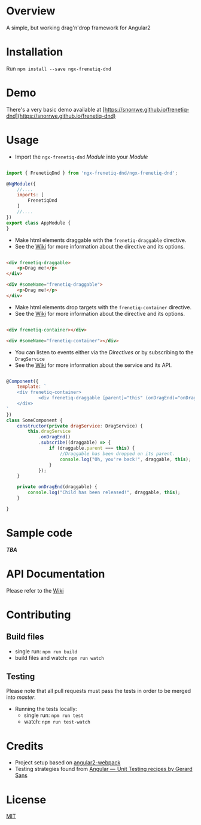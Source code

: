 # Overview
A simple, but working drag'n'drop framework for Angular2

# Installation
Run `npm install --save ngx-frenetiq-dnd`

# Demo
There's a very basic demo available at [https://snorrwe.github.io/frenetiq-dnd](https://snorrwe.github.io/frenetiq-dnd)

# Usage

* Import the `ngx-frenetiq-dnd` *Module* into your *Module*

```js

import { FrenetiqDnd } from 'ngx-frenetiq-dnd/ngx-frenetiq-dnd';

@NgModule({
	//....
    imports: [
        FrenetiqDnd
    ]
    //....
})
export class AppModule {
}

```

* Make html elements draggable with the `frenetiq-draggable` directive.
* See the [Wiki](https://github.com/snorrwe/Frenetiq-Dnd/wiki/FrenetiqDraggable) for more information about the directive and its options.

```html

<div frenetiq-draggable>
	<p>Drag me!</p>
</div>

<div #someName="frenetiq-draggable">
	<p>Drag me!</p>
</div>

```

* Make html elements drop targets with the `frenetiq-container` directive.
* See the [Wiki](https://github.com/snorrwe/Frenetiq-Dnd/wiki/FrenetiqContainer) for more information about the directive and its options.

```html

<div frenetiq-container></div>

<div #someName="frenetiq-container"></div>

```

* You can listen to events either via the *Directives* or by subscribing to the `DragService`
* See the [Wiki](https://github.com/snorrwe/Frenetiq-Dnd/wiki/DragService) for more information about the service and its API.

```js

@Component({
	template: `
	<div frenetiq-container>
			<div frenetiq-draggable [parent]="this" (onDragEnd)="onDragEnd($event)">Drag me!</div>
	</div>
`
})
class SomeComponent {
	constructor(private dragService: DragService) {
		this.dragService
		    .onDragEnd()
		    .subscribe((draggable) => {
		        if (draggable.parent === this) {
		            //Draggable has been dropped on its parent.
		            console.log("Oh, you're back!", draggable, this);
		        }
		    });
	}

	private onDragEnd(draggable) {
		console.log("Child has been released!", draggable, this);
	}

}

```

# Sample code

**_TBA_**

# API Documentation

Please refer to the [Wiki](https://github.com/snorrwe/Frenetiq-Dnd/wiki/)

# Contributing
## Build files

* single run: `npm run build`
* build files and watch: `npm run watch`

## Testing
Please note that all pull requests must pass the tests in order to be merged into _master_.

* Running the tests locally:
	* single run: `npm run test`
	* watch: `npm run test-watch`

# Credits

* Project setup based on [angular2-webpack](https://github.com/preboot/angular2-webpack)
* Testing strategies found from [Angular —  Unit Testing recipes by Gerard Sans](https://medium.com/google-developer-experts/angular-2-unit-testing-with-jasmine-defe20421584)

# License

[MIT](/LICENSE)

